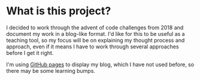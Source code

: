 
# What is this project?

I decided to work through the advent of code challenges from 2018 and document my work in a blog-like format. I'd like for this to be useful as a teaching tool, so my focus will be on explaining my thought process and approach, even if it means I have to work through several approaches before I get it right.

I'm using [GitHub pages](https://pages.github.com/) to display my blog, which I have not used before, so there may be some learning bumps.
